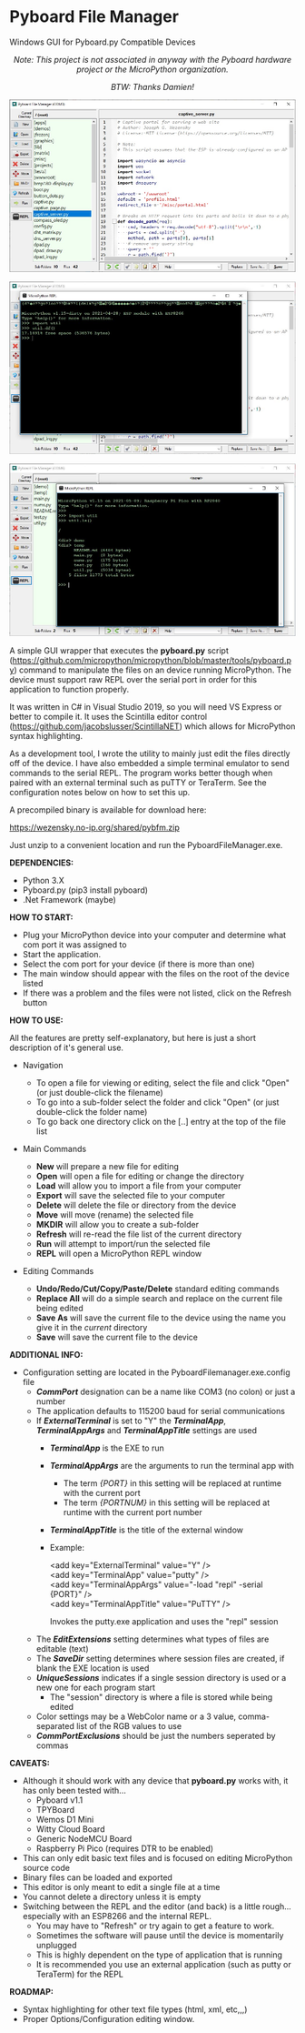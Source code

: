 # Pyboard File Manager
Windows GUI for Pyboard.py Compatible Devices

<p align="center">
  <i>Note: This project is not associated in anyway with the Pyboard hardware project or the MicroPython organization.</i>
</p>
<p align="center">
  <i>BTW: Thanks Damien!</i>
</p>

<p align="center">
  <img src="https://github.com/joewez/PyboardFileManager/blob/main/pybfm.jpg" alt="Screenshot"/>
</p>
<p align="center">
  <img src="https://github.com/joewez/PyboardFileManager/blob/main/pybfm-repl.jpg" alt="REPL Screenshot"/>
</p>
<p align="center">
  <img src="https://github.com/joewez/PyboardFileManager/blob/main/rp2-repl.jpg" alt="RP2 REPL Screenshot"/>
</p>

A simple GUI wrapper that executes the <b>pyboard.py</b> script (https://github.com/micropython/micropython/blob/master/tools/pyboard.py) command to manipulate the files on an device running MicroPython.  The device must support raw REPL over the serial port in order for this application to function properly.

It was written in C# in Visual Studio 2019, so you will need VS Express or better to compile it.  It uses the Scintilla editor control (https://github.com/jacobslusser/ScintillaNET) which allows for MicroPython syntax highlighting.

As a development tool, I wrote the utility to mainly just edit the files directly off of the device.  I have also embedded a simple terminal emulator to send commands to the serial REPL.  The program works better though when paired with an external terminal such as puTTY or TeraTerm.  See the configuration notes below on how to set this up.

A precompiled binary is available for download here:

  https://wezensky.no-ip.org/shared/pybfm.zip
  
Just unzip to a convenient location and run the PyboardFileManager.exe. 

<b>DEPENDENCIES:</b> 

- Python 3.X
- Pyboard.py  (pip3 install pyboard)
- .Net Framework (maybe)

<b>HOW TO START:</b>

- Plug your MicroPython device into your computer and determine what com port it was assigned to
- Start the application.
- Select the com port for your device (if there is more than one)
- The main window should appear with the files on the root of the device listed
- If there was a problem and the files were not listed, click on the Refresh button
  
<b>HOW TO USE:</b>

All the features are pretty self-explanatory, but here is just a short description of it's general use.

- Navigation
  - To open a file for viewing or editing, select the file and click "Open" (or just double-click the filename)
  - To go into a sub-folder select the folder and click "Open" (or just double-click the folder name)
  - To go back one directory click on the [..] entry at the top of the file list
    
- Main Commands
  - <b>New</b> will prepare a new file for editing
  - <b>Open</b> will open a file for editing or change the directory
  - <b>Load</b> will allow you to import a file from your computer
  - <b>Export</b> will save the selected file to your computer
  - <b>Delete</b> will delete the file or directory from the device
  - <b>Move</b> will move (rename) the selected file
  - <b>MKDIR</b> will allow you to create a sub-folder
  - <b>Refresh</b> will re-read the file list of the current directory
  - <b>Run</b> will attempt to import/run the selected file
  - <b>REPL</b> will open a MicroPython REPL window
  
- Editing Commands
  - <b>Undo/Redo/Cut/Copy/Paste/Delete</b> standard editing commands
  - <b>Replace All</b> will do a simple search and replace on the current file being edited
  - <b>Save As</b> will save the current file to the device using the name you give it in the <i>current</i> directory
  - <b>Save</b> will save the current file to the device

<b>ADDITIONAL INFO:</b>

- Configuration setting are located in the PyboardFilemanager.exe.config file
  - <b><i>CommPort</i></b> designation can be a name like COM3 (no colon) or just a number
  - The application defaults to 115200 baud for serial communications
  - If <b><i>ExternalTerminal</i></b> is set to "Y" the <b><i>TerminalApp</i></b>, <b><i>TerminalAppArgs</i></b> and 
    <b><i>TerminalAppTitle</i></b> settings are used
    - <b><i>TerminalApp</i></b> is the EXE to run
    - <b><i>TerminalAppArgs</i></b> are the arguments to run the terminal app with
      - The term <i>{PORT}</i> in this setting will be replaced at runtime with the current port
      - The term <i>{PORTNUM}</i> in this setting will be replaced at runtime with the current port number
    - <b><i>TerminalAppTitle</i></b> is the title of the external window
    - Example:

        <p>	
        &lt;add key="ExternalTerminal" value="Y" /&gt;<br />
        &lt;add key="TerminalApp" value="putty" /&gt;<br />
        &lt;add key="TerminalAppArgs" value="-load &quot;repl&quot; -serial {PORT}" /&gt;<br />
        &lt;add key="TerminalAppTitle" value="PuTTY" /&gt;<br />	
        </p>
        
        Invokes the putty.exe application and uses the "repl" session
  - The <b><i>EditExtensions</i></b> setting determines what types of files are editable (text)
  - The <b><i>SaveDir</i></b> setting determines where session files are created, if blank the EXE location is used
  - <b><i>UniqueSessions</i></b> indicates if a single session directory is used or a new one for each program start
    - The "session" directory is where a file is stored while being edited
  - Color settings may be a WebColor name or a 3 value, comma-separated list of the RGB values to use
  - <b><i>CommPortExclusions</i></b> should be just the numbers seperated by commas

<b>CAVEATS:</b>

- Although it should work with any device that <b>pyboard.py</b> works with, it has only been tested with...
    - Pyboard v1.1
    - TPYBoard
    - Wemos D1 Mini
    - Witty Cloud Board 
    - Generic NodeMCU Board
    - Raspberry Pi Pico (requires DTR to be enabled)
- This can only edit basic text files and is focused on editing MicroPython source code
- Binary files can be loaded and exported
- This editor is only meant to edit a single file at a time
- You cannot delete a directory unless it is empty
- Switching between the REPL and the editor (and back) is a little rough... especially with an ESP8266 and the internal REPL.  
    - You may have to "Refresh" or try again to get a feature to work.
    - Sometimes the software will pause until the device is momentarily unplugged
    - This is highly dependent on the type of application that is running
	- It is recommended you use an external application (such as putty or TeraTerm) for the REPL

<b>ROADMAP:</b>

- Syntax highlighting for other text file types (html, xml, etc,,,)
- Proper Options/Configuration editing window.
